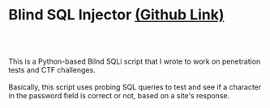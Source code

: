 <h1>Blind SQL Injector <a href="https://github.com/exaybachay-ak/BlindSQLInjector/blob/master/findNextLetter.py">(Github Link)</a></h1>
<br /><br />
<p>
This is a Python-based Bilnd SQLi script that I wrote to work on penetration tests and CTF challenges.<br /><br />
Basically, this script uses probing SQL queries to test and see if a character in the password field is correct or not, based on a site's response.<br /><br />

